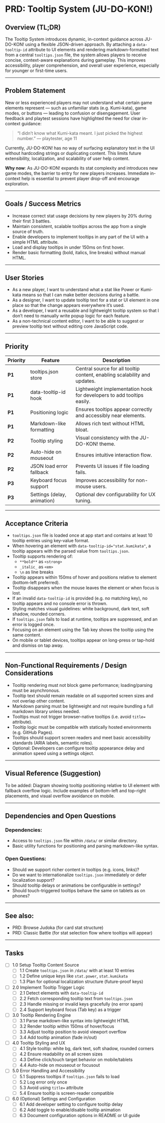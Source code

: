 # PRD: Tooltip System (JU-DO-KON!)

## Overview (TL;DR)

The Tooltip System introduces dynamic, in-context guidance across JU-DO-KON! using a flexible JSON-driven approach. By attaching a `data-tooltip-id` attribute to UI elements and rendering markdown-formatted text from a central `tooltips.json` file, the system allows players to receive concise, context-aware explanations during gameplay. This improves accessibility, player comprehension, and overall user experience, especially for younger or first-time users.

---

## Problem Statement

New or less experienced players may not understand what certain game elements represent — such as unfamiliar stats (e.g. Kumi-kata), game modes, or buttons — leading to confusion or disengagement. User feedback and playtest sessions have highlighted the need for clear in-context guidance:

> “I didn’t know what Kumi-kata meant. I just picked the highest number.” — playtester, age 11

Currently, JU-DO-KON! has no way of surfacing explanatory text in the UI without hardcoding strings or duplicating content. This limits future extensibility, localization, and scalability of user help content.

**Why now**: As JU-DO-KON! expands its stat complexity and introduces new game modes, the barrier to entry for new players increases. Immediate in-context help is essential to prevent player drop-off and encourage exploration.

---

## Goals / Success Metrics

- Increase correct stat usage decisions by new players by 20% during their first 3 battles.
- Maintain consistent, scalable tooltips across the app from a single source of truth.
- Enable developers to implement tooltips in any part of the UI with a simple HTML attribute.
- Load and display tooltips in under 150ms on first hover.
- Render basic formatting (bold, italics, line breaks) without manual HTML.

---

## User Stories

- As a new player, I want to understand what a stat like Power or Kumi-kata means so that I can make better decisions during a battle.
- As a designer, I want to update tooltip text for a stat or UI element in one place so that the change appears everywhere it’s used.
- As a developer, I want a reusable and lightweight tooltip system so that I don’t need to manually write popup logic for each feature.
- As a non-technical content editor, I want to be able to suggest or preview tooltip text without editing core JavaScript code.

---

## Priority

| Priority | Feature                     | Description                                                                 |
|----------|-----------------------------|-----------------------------------------------------------------------------|
| **P1**   | tooltips.json store         | Central source for all tooltip content, enabling scalability and updates.  |
| **P1**   | data-tooltip-id hook        | Lightweight implementation hook for developers to add tooltips easily.     |
| **P1**   | Positioning logic           | Ensures tooltips appear correctly and accessibly near elements.            |
| **P1**   | Markdown-like formatting    | Allows rich text without HTML bloat.                                       |
| **P2**   | Tooltip styling             | Visual consistency with the JU-DO-KON! theme.                              |
| **P2**   | Auto-hide on mouseout       | Ensures intuitive interaction flow.                                        |
| **P2**   | JSON load error fallback    | Prevents UI issues if file loading fails.                                  |
| **P3**   | Keyboard focus support      | Improves accessibility for non-mouse users.                                |
| **P3**   | Settings (delay, animation) | Optional dev configurability for UX tuning.                                |

---

## Acceptance Criteria

- `tooltips.json` file is loaded once at app start and contains at least 10 tooltip entries using key-value format.
- When hovering an element with `data-tooltip-id="stat.kumikata"`, a tooltip appears with the parsed value from `tooltips.json`.
- Tooltip supports rendering of:
  - `**bold**` as `<strong>`
  - `_italic_` as `<em>`
  - `\n` as line breaks
- Tooltip appears within 150ms of hover and positions relative to element (bottom-left preferred).
- Tooltip disappears when the mouse leaves the element or when focus is lost.
- If an invalid `data-tooltip-id` is provided (e.g. no matching key), no tooltip appears and no console error is thrown.
- Styling matches visual guidelines: white background, dark text, soft shadow, rounded corners.
- If `tooltips.json` fails to load at runtime, tooltips are suppressed, and an error is logged once.
- Focusing on an element using the Tab key shows the tooltip using the same content.
- On mobile or tablet devices, tooltips appear on long-press or tap-hold and dismiss on tap away.

---

## Non-Functional Requirements / Design Considerations

- Tooltip rendering must not block game performance; loading/parsing must be asynchronous.
- Tooltip text should remain readable on all supported screen sizes and not overlap other content.
- Markdown parsing must be lightweight and not require bundling a full markdown library unless needed.
- Tooltips must not trigger browser-native tooltips (i.e. avoid `title=` attribute).
- Tooltip logic must be compatible with statically hosted environments (e.g. GitHub Pages).
- Tooltips should support screen readers and meet basic accessibility standards (ARIA labels, semantic roles).
- Optional: Developers can configure tooltip appearance delay and animation speed using a settings object.

---

## Visual Reference (Suggestion)

To be added: Diagram showing tooltip positioning relative to UI element with fallback overflow logic. Include examples of bottom-left and top-right placements, and visual overflow avoidance on mobile.

---

## Dependencies and Open Questions

### Dependencies:
- Access to `tooltips.json` file within `/data/` or similar directory.
- Basic utility functions for positioning and parsing markdown-like syntax.

### Open Questions:
- Should we support richer content in tooltips (e.g. icons, links)?
- Do we want to internationalize `tooltips.json` immediately or defer localization support?
- Should tooltip delays or animations be configurable in settings?
- Should touch-triggered tooltips behave the same on tablets as on phones?

---

## See also:

- PRD: Browse Judoka (for card stat structure)
- PRD: Classic Battle (for stat selection flow where tooltips will appear)

---

## Tasks

- [ ] 1.0 Setup Tooltip Content Source
  - [ ] 1.1 Create `tooltips.json` in `/data/` with at least 10 entries
  - [ ] 1.2 Define unique keys like `stat.power`, `stat.kumikata`
  - [ ] 1.3 Plan for optional localization structure (future-proof keys)

- [ ] 2.0 Implement Tooltip Trigger Logic
  - [ ] 2.1 Detect elements with `data-tooltip-id`
  - [ ] 2.2 Fetch corresponding tooltip text from `tooltips.json`
  - [ ] 2.3 Handle missing or invalid keys gracefully (no error spam)
  - [ ] 2.4 Support keyboard focus (Tab key) as a trigger

- [ ] 3.0 Tooltip Rendering Engine
  - [ ] 3.1 Parse markdown-like syntax into lightweight HTML
  - [ ] 3.2 Render tooltip within 150ms of hover/focus
  - [ ] 3.3 Adjust tooltip position to avoid viewport overflow
  - [ ] 3.4 Add tooltip animation (fade in/out)

- [ ] 4.0 Tooltip Styling and UX
  - [ ] 4.1 Style tooltip: white bg, dark text, soft shadow, rounded corners
  - [ ] 4.2 Ensure readability on all screen sizes
  - [ ] 4.3 Define click/touch target behavior on mobile/tablets
  - [ ] 4.4 Auto-hide on mouseout or focusout

- [ ] 5.0 Error Handling and Accessibility
  - [ ] 5.1 Suppress tooltips if `tooltips.json` fails to load
  - [ ] 5.2 Log error only once
  - [ ] 5.3 Avoid using `title=` attribute
  - [ ] 5.4 Ensure tooltip is screen-reader compatible

- [ ] 6.0 (Optional) Settings and Configuration
  - [ ] 6.1 Add developer setting to configure tooltip delay
  - [ ] 6.2 Add toggle to enable/disable tooltip animation
  - [ ] 6.3 Document configuration options in README or UI guide